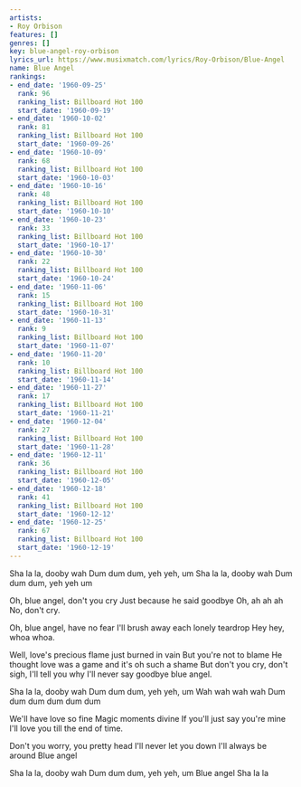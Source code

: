 ```yaml
---
artists:
- Roy Orbison
features: []
genres: []
key: blue-angel-roy-orbison
lyrics_url: https://www.musixmatch.com/lyrics/Roy-Orbison/Blue-Angel
name: Blue Angel
rankings:
- end_date: '1960-09-25'
  rank: 96
  ranking_list: Billboard Hot 100
  start_date: '1960-09-19'
- end_date: '1960-10-02'
  rank: 81
  ranking_list: Billboard Hot 100
  start_date: '1960-09-26'
- end_date: '1960-10-09'
  rank: 68
  ranking_list: Billboard Hot 100
  start_date: '1960-10-03'
- end_date: '1960-10-16'
  rank: 48
  ranking_list: Billboard Hot 100
  start_date: '1960-10-10'
- end_date: '1960-10-23'
  rank: 33
  ranking_list: Billboard Hot 100
  start_date: '1960-10-17'
- end_date: '1960-10-30'
  rank: 22
  ranking_list: Billboard Hot 100
  start_date: '1960-10-24'
- end_date: '1960-11-06'
  rank: 15
  ranking_list: Billboard Hot 100
  start_date: '1960-10-31'
- end_date: '1960-11-13'
  rank: 9
  ranking_list: Billboard Hot 100
  start_date: '1960-11-07'
- end_date: '1960-11-20'
  rank: 10
  ranking_list: Billboard Hot 100
  start_date: '1960-11-14'
- end_date: '1960-11-27'
  rank: 17
  ranking_list: Billboard Hot 100
  start_date: '1960-11-21'
- end_date: '1960-12-04'
  rank: 27
  ranking_list: Billboard Hot 100
  start_date: '1960-11-28'
- end_date: '1960-12-11'
  rank: 36
  ranking_list: Billboard Hot 100
  start_date: '1960-12-05'
- end_date: '1960-12-18'
  rank: 41
  ranking_list: Billboard Hot 100
  start_date: '1960-12-12'
- end_date: '1960-12-25'
  rank: 67
  ranking_list: Billboard Hot 100
  start_date: '1960-12-19'
---
```

Sha la la, dooby wah
Dum dum dum, yeh yeh, um
Sha la la, dooby wah
Dum dum dum, yeh yeh um

Oh, blue angel, don't you cry
Just because he said goodbye
Oh, ah ah ah
No, don't cry.

Oh, blue angel, have no fear
I'll brush away each lonely teardrop
Hey hey, whoa whoa.

Well, love's precious flame just burned in vain
But you're not to blame
He thought love was a game and it's oh such a shame
But don't you cry, don't sigh, I'll tell you why
I'll never say goodbye blue angel.

Sha la la, dooby wah
Dum dum dum, yeh yeh, um
Wah wah wah wah
Dum dum dum dum dum dum

We'll have love so fine
Magic moments divine
If you'll just say you're mine
I'll love you till the end of time.

Don't you worry, you pretty head
I'll never let you down
I'll always be around
Blue angel

Sha la la, dooby wah
Dum dum dum, yeh yeh, um
Blue angel
Sha la la
